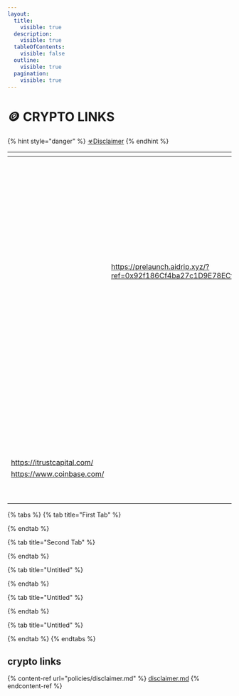 ```yaml
---
layout:
  title:
    visible: true
  description:
    visible: true
  tableOfContents:
    visible: false
  outline:
    visible: true
  pagination:
    visible: true
---
```


# 🪙 CRYPTO LINKS

{% hint style="danger" %}
[☣Disclaimer](https://app.gitbook.com/o/HV0EygnULxrv5yDITPZB/s/ArhQv79QU66iBHghurnn/\~/changes/176/policies/disclaimer)
{% endhint %}

<table data-view="cards"><thead><tr><th></th><th></th><th></th><th data-hidden data-card-cover data-type="files"></th><th data-hidden data-card-target data-type="content-ref"></th></tr></thead><tbody><tr><td></td><td></td><td></td><td><a href=".gitbook/assets/20230604_115704 (2).jpg">20230604_115704 (2).jpg</a></td><td><a href="http://drip.community/faucet?buddy=0xcad2599a8166caf3ed0d3e31a79ed457f4a965b8">http://drip.community/faucet?buddy=0xcad2599a8166caf3ed0d3e31a79ed457f4a965b8</a></td></tr><tr><td></td><td></td><td></td><td><a href=".gitbook/assets/AF.jpg">AF.jpg</a></td><td><a href="https://animalfarm.app/garden/0x92f18..">https://animalfarm.app/garden/0x92f18..</a></td></tr><tr><td></td><td></td><td></td><td><a href=".gitbook/assets/20230408_203317.jpg">20230408_203317.jpg</a></td><td><a href="https://animalfarm.app/garden/0x92f18..">https://animalfarm.app/garden/0x92f18..</a></td></tr><tr><td></td><td></td><td></td><td><a href=".gitbook/assets/89dfbdf6-432a-4ff3-8746-482888312c6a.png">89dfbdf6-432a-4ff3-8746-482888312c6a.png</a></td><td></td></tr><tr><td></td><td></td><td></td><td><a href=".gitbook/assets/ANIMALFARMGAMES.png">ANIMALFARMGAMES.png</a></td><td></td></tr><tr><td></td><td></td><td></td><td><a href=".gitbook/assets/BNBMINER.png">BNBMINER.png</a></td><td><a href="https://bnbminer.finance/core?ref=0x04B33A12948CcE296fC79D3c641C9188a7fabA93">https://bnbminer.finance/core?ref=0x04B33A12948CcE296fC79D3c641C9188a7fabA93</a></td></tr><tr><td></td><td><a href="https://prelaunch.aidrip.xyz/?ref=0x92f186Cf4ba27c1D9E78ECf693788FfE74C54072">https://prelaunch.aidrip.xyz/?ref=0x92f186Cf4ba27c1D9E78ECf693788FfE74C54072</a></td><td></td><td><a href=".gitbook/assets/AIDRIP.png">AIDRIP.png</a></td><td></td></tr><tr><td></td><td></td><td></td><td><a href=".gitbook/assets/emp.jpg">emp.jpg</a></td><td></td></tr><tr><td></td><td></td><td></td><td><a href=".gitbook/assets/23_02_What-is-PulseChain-Exploring-the-PulseChain-Crypto-Network-1536x864.jpg">23_02_What-is-PulseChain-Exploring-the-PulseChain-Crypto-Network-1536x864.jpg</a></td><td></td></tr><tr><td></td><td></td><td></td><td><a href=".gitbook/assets/bcmhunt.png">bcmhunt.png</a></td><td></td></tr><tr><td></td><td></td><td></td><td><a href=".gitbook/assets/EPIC.png">EPIC.png</a></td><td></td></tr><tr><td></td><td></td><td></td><td><a href=".gitbook/assets/HEX.png">HEX.png</a></td><td></td></tr><tr><td></td><td></td><td></td><td><a href=".gitbook/assets/Screenshot 2022-10-21 at 22-03-13 Tune.FM - tokenized music marketplace - NFTs micropayments social audio.png">Screenshot 2022-10-21 at 22-03-13 Tune.FM - tokenized music marketplace - NFTs micropayments social audio.png</a></td><td></td></tr><tr><td></td><td></td><td></td><td><a href=".gitbook/assets/th-3305661970.jpg">th-3305661970.jpg</a></td><td></td></tr><tr><td></td><td></td><td></td><td><a href=".gitbook/assets/wink.png">wink.png</a></td><td></td></tr><tr><td></td><td></td><td></td><td><a href=".gitbook/assets/zedrun.png">zedrun.png</a></td><td></td></tr><tr><td><a href="https://itrustcapital.com/">https://itrustcapital.com/</a></td><td></td><td></td><td></td><td></td></tr><tr><td><a href="https://www.coinbase.com/">https://www.coinbase.com/</a></td><td></td><td></td><td></td><td></td></tr><tr><td></td><td></td><td><a href="https://opensea.io/FoxxOnTheBlock">https://opensea.io/FoxxOnTheBlock</a></td><td></td><td></td></tr><tr><td></td><td></td><td></td><td><a href=".gitbook/assets/FCNN AIRDROP .png">FCNN AIRDROP .png</a></td><td><a href="https://airdrop.foxxchain.io/">https://airdrop.foxxchain.io/</a></td></tr></tbody></table>

{% tabs %}
{% tab title="First Tab" %}

{% endtab %}

{% tab title="Second Tab" %}

{% endtab %}

{% tab title="Untitled" %}

{% endtab %}

{% tab title="Untitled" %}

{% endtab %}

{% tab title="Untitled" %}

{% endtab %}
{% endtabs %}

## crypto links



{% content-ref url="policies/disclaimer.md" %}
[disclaimer.md](policies/disclaimer.md)
{% endcontent-ref %}
